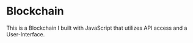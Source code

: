 # Blockchain

This is a Blockchain I built with JavaScript that utilizes API access and a User-Interface.

